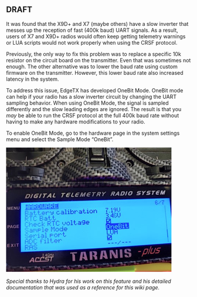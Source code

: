 ## DRAFT
It was found that the X9D+ and X7 (maybe others) have a slow inverter that messes up the reception of fast (400k baud) UART signals. As a result, users of X7 and X9D+ radios would often keep getting telemetry warnings or LUA scripts would not work properly when using the CRSF protocol.

Previously, the only way to fix this problem was to replace a specific 10k resistor on the circuit board on the transmitter. Even that was sometimes not enough. The other alternative was to lower the baud rate using custom firmware on the transmitter. However, this lower baud rate also increased latency in the system.

To address this issue, EdgeTX has developed OneBit Mode.  OneBit mode can help if your radio has a slow inverter circuit by changing the UART sampling behavior.  When using OneBit Mode, the signal is sampled differently and the slow leading edges are ignored.  The result is that you _may_ be able to run the CRSF protocol at the full 400k baud rate without having to make any hardware modifications to your radio.

To enable OneBit Mode, go to the hardware page in the system settings menu and select the Sample Mode “OneBit”. 

![Onebit Mode](https://github.com/EdgeTX/edgetx.github.io/blob/master/images/OneBit.jpg)

_Special thanks to Hydra for his work on this feature and his detailed documentation that was used as a reference for this wiki page._